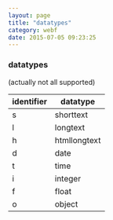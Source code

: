 ```yaml
---
layout: page
title: "datatypes"
category: webf
date: 2015-07-05 09:23:25
---
```


### datatypes

(actually not all supported)

| identifier | datatype     |
|------------|--------------|
| s          | shorttext    |
| l          | longtext     |
| h          | htmllongtext |
| d          | date         |
| t          | time         |
| i          | integer      |
| f          | float        |
| o          | object       |

